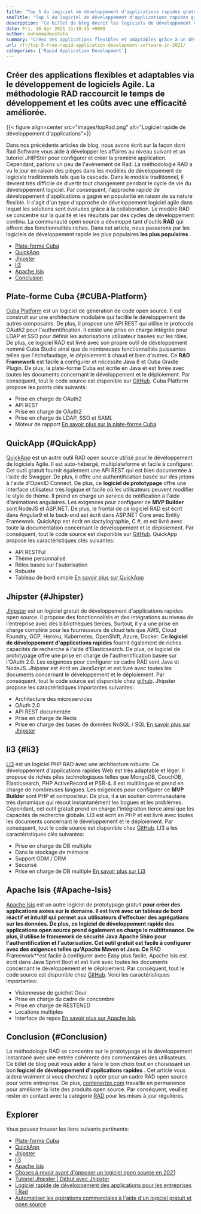 ```yaml
---
title: "Top 5 du logiciel de développement d'applications rapides gratuit en 2021" 
seoTitle: "Top 5 du logiciel de développement d'applications rapides gratuit en 2021" 
description: "Ce billet de blog décrit les logiciels de développement d'applications rapides open source largement utilisés, notamment Cuba Platform, QuickApp, Jhitster, Li3 et Apache Isis." 
date: Fri, 16 Apr 2021 11:10:45 +0000
author: muhammadmustafa
summary: "Créez des applications flexibles et adaptables grâce à un développement de logiciels Agile. La méthodologie RAD raccourcit le temps de développement et les coûts avec une efficacité améliorée." 
url: /fr/top-5-free-rapid-application-development-software-in-2021/
categories: ['Rapid Application Development']
---
```


## Créer des applications flexibles et adaptables via le développement de logiciels Agile. La méthodologie RAD raccourcit le temps de développement et les coûts avec une efficacité améliorée.

{{< figure align=center src="images/topRad.png" alt="Logiciel rapide de développement d'applications">}}

Dans nos précédents articles de blog, nous avons écrit sur la façon dont Rad Software vous aide à développer les affaires au niveau suivant et un tutoriel JHIPSter pour configurer et créer la première application. Cependant, parlons un peu de l'avènement de Rad. La méthodologie RAD a vu le jour en raison des pièges dans les modèles de développement de logiciels traditionnels tels que la cascade. Dans le modèle traditionnel, il devient très difficile de divertir tout changement pendant le cycle de vie du développement logiciel. Par conséquent, l'approche rapide de développement d'applications a gagné en popularité en raison de sa nature flexible. Il s'agit d'un type d'approche de développement logiciel agile dans lequel les solutions sont évoluées grâce à la collaboration. Le modèle RAD se concentre sur la qualité et les résultats par des cycles de développement continu. La communauté open source a développé tant d'outils  **RAD** qui offrent des fonctionnalités riches. Dans cet article, nous passerons par les logiciels de développement rapide les plus populaires **les plus populaires**  .
  * [Plate-forme Cuba][1]
  * [QuickApp][2]
  * [Jhipster][3]
  * [li3][4]
  * [Apache Isis][5]
  * [Conclusion][6]

## Plate-forme Cuba {#CUBA-Platform}

[Cuba Platform][7] est un logiciel de génération de code open source. Il est construit sur une architecture modulaire qui facilite le développement de autres composants. De plus, il propose une API REST qui utilise le protocole OAuth2 pour l'authentification. Il existe une prise en charge intégrée pour LDAP et SSO pour définir les autorisations utilisateur basées sur les rôles. De plus, ce logiciel RAD est livré avec son propre outil de développement nommé Cuba Studio ainsi que de nombreuses fonctionnalités puissantes telles que l'échafaudage, le déploiement à chaud et bien d'autres. Ce  **RAD Framework**  est facile à configurer et nécessite Java 8 et Cuba Gradle Plugin. De plus, la plate-forme Cuba est écrite en Java et est livrée avec toutes les documents concernant le développement et le déploiement. Par conséquent, tout le code source est disponible sur [GitHub][8].
Cuba Platform propose les points clés suivants:
  * Prise en charge de OAuth2
  * API REST
  * Prise en charge de OAuth2
  * Prise en charge de LDAP, SSO et SAML
  * Moteur de rapport
[En savoir plus sur la plate-forme Cuba][9]

## QuickApp {#QuickApp}

[QuickApp][10] est un autre outil RAD open source utilisé pour le développement de logiciels Agile. Il est auto-hébergé, multiplateforme et facile à configurer. Cet outil gratuit fournit également une API REST qui est bien documentée à l'aide de Swagger. De plus, il offre une authentification basée sur des jetons à l'aide d'OpenID Connect. De plus, ce  **logiciel de prototypage** offre une interface utilisateur très logique et facile où les utilisateurs peuvent modifier le style de thème. Il prend en charge un service de notification à l'aide d'animations angulaires. Les exigences pour configurer ce **MVP Builder**  sont NodeJS et ASP.NET. De plus, le frontal de ce logiciel RAD est écrit dans Angular9 et le back-end est écrit dans ASP.NET Core avec Entity Framework. QuickApp est écrit en dactylographie, C #, et est livré avec toute la documentation concernant le développement et le déploiement. Par conséquent, tout le code source est disponible sur [GitHub][8].
QuickApp propose les caractéristiques clés suivantes:
  * API RESTFul
  * Thème personnalisé
  * Rôles basés sur l'autorisation
  * Robuste
  * Tableau de bord simple
[En savoir plus sur QuickApp][11]

## Jhipster {#Jhipster}

[Jhipster][12] est un logiciel gratuit de développement d'applications rapides open source. Il propose des fonctionnalités et des intégrations au niveau de l'entreprise avec des bibliothèques tierces. Surtout, il y a une prise en charge complète pour les fournisseurs de cloud tels que AWS, Cloud Foundry, GCP, Heroku, Kubernetes, OpenShift, Azure, Docker. Ce  **logiciel de développement d'applications rapides**  fournit également de riches capacités de recherche à l'aide d'Elasticsearch. De plus, ce logiciel de prototypage offre une prise en charge de l'authentification basée sur l'OAuth 2.0. Les exigences pour configurer ce cadre RAD sont Java et NodeJS. Jhipster est écrit en JavaScript et est livré avec toutes les documents concernant le développement et le déploiement. Par conséquent, tout le code source est disponible chez [github][13].
Jhipster propose les caractéristiques importantes suivantes:
  * Architecture des microservices
  * OAuth 2.0
  * API REST documentée
  * Prise en charge de Redis
  * Prise en charge des bases de données NoSQL / SQL
[En savoir plus sur Jhipster][12]

## li3 {#li3}

[LI3][14] est un logiciel PHP RAD avec une architecture robuste. Ce développement d'applications rapides Web est très adaptable et léger. Il propose de riches piles technologiques telles que MongoDB, CouchDB, Elasticsearch, PHP ActiveRecord et PSR-4. Il est multilingue et prend en charge de nombreuses langues. Les exigences pour configurer ce  **MVP Builder**  sont PHP et compositeur. De plus, il a un soutien communautaire très dynamique qui résout instantanément les bogues et les problèmes. Cependant, cet outil gratuit prend en charge l'intégration tierce ainsi que les capacités de recherche globale. LI3 est écrit en PHP et est livré avec toutes les documents concernant le développement et le déploiement. Par conséquent, tout le code source est disponible chez [GitHub][15].
LI3 a les caractéristiques clés suivantes:
  * Prise en charge de DB multiple
  * Dans le stockage de mémoire
  * Support ODM / ORM
  * Sécurisé
  * Prise en charge de DB multiple
[En savoir plus sur Li3][16]

## Apache Isis {#Apache-Isis}

[Apache Isis][17] est un autre logiciel de prototypage gratuit  **pour créer des applications axées sur le domaine. Il est livré avec un tableau de bord réactif et intuitif qui permet aux utilisateurs d'effectuer des agrégations sur les données. De plus, ce logiciel de développement rapide des applications open source prend également en charge le multittenance. De plus, il utilise le framework de sécurité Java Apache Shiro pour l'authentification et l'autorisation. Cet outil gratuit est facile à configurer avec des exigences telles qu'Apache Maven et Java. Ce**  RAD Framework**est facile à configurer avec Easy plus facile, Apache Isis est écrit dans Java Sprint Boot et est livré avec toutes les documents concernant le développement et le déploiement. Par conséquent, tout le code source est disponible chez [GitHub][18].
Voici les caractéristiques importantes:
  * Visionneuse de guichet Ooui
  * Prise en charge du cadre de concombre
  * Prise en charge de RESTENED
  * Locations multiples
  * Interface de repos
[En savoir plus sur Apache Isis][19]

## Conclusion {#Conclusion}

La méthodologie RAD se concentre sur le prototypage et le développement instantané avec une entrée cohérente des commentaires des utilisateurs. Ce billet de blog peut vous aider à faire le bon choix tout en choisissant un bon  **logiciel de développement d'applications rapides**  . Cet article vous aidera vraiment si vous cherchez à opter pour un cadre RAD open source pour votre entreprise. De plus, [contenerize.com][20] travaille en permanence pour améliorer la liste des produits open source. Par conséquent, veuillez rester en contact avec la catégorie [RAD][21] pour les mises à jour régulières.

## Explorer
Vous pouvez trouver les liens suivants pertinents:
  * [Plate-forme Cuba][7]
  * [QuickApp][10]
  * [Jhipster][12]
  * [li3][22]
  * [Apache Isis][17]
  * [Choses à revoir avant d'opposer un logiciel open source en 2021][23]
  * [Tutoriel Jhipster | Début avec Jhipster][24]
  * [Logiciel rapide de développement des applications pour les entreprises | Rad][25]
  * [Automatiser les opérations commerciales à l'aide d'un logiciel gratuit et open source][26]



 [1]: #CUBA-Platform
 [2]: #QuickApp
 [3]: #Jhipster
 [4]: #li3
 [5]: #Apache-Isis
 [6]: #Conclusion
 [7]: https://products.containerize.com/rad/cuba
 [8]: https://github.com/cuba-platform/cuba
 [9]: https://www.cuba-platform.com/
 [10]: https://products.containerize.com/rad/quickapp
 [11]: https://www.ebenmonney.com/quickapp-asp-net-core-angular-startup-project-template/
 [12]: https://products.containerize.com/rad/jhipster
 [13]: https://github.com/jhipster/generator-jhipster
 [14]: https://products.containerize.com/rad/li3/
 [15]: https://github.com/UnionOfRAD/lithium
 [16]: https://li3.me/
 [17]: https://products.containerize.com/rad/apache-isis
 [18]: https://github.com/apache/isis
 [19]: https://isis.apache.org/
 [20]: https://www.containerize.com/
 [21]: https://products.containerize.com/rad
 [22]: https://products.containerize.com/rad/li3
 [23]: https://blog.containerize.com/cmdb-software/things-to-review-before-opting-open-source-software-in-2021/
 [24]: https://blog.containerize.com/rapid-application-development/jhipster-tutorial-getting-started-with-rad-software/
 [25]: https://blog.containerize.com/rapid-application-development/rapid-application-development-software-for-business-rad/
 [26]: https://blog.containerize.com/blogging/automate-business-operations-using-open-source-software/
